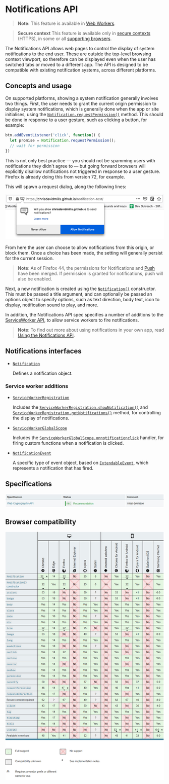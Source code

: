 # Notifications API

> **Note:** This feature is available in [Web Workers](https://developer.mozilla.org/en-US/docs/Web/API/Web_Workers_API).

> **Secure context**
> This feature is available only in [secure contexts](https://developer.mozilla.org/en-US/docs/Web/Security/Secure_Contexts) (HTTPS), in some or all [supporting browsers](https://developer.mozilla.org/en-US/docs/Web/API/Notifications_API#Browser_compatibility).

The Notifications API allows web pages to control the display of system notifications to the end user. These are outside the  top-level browsing context viewport, so therefore can be displayed even  when the user has switched tabs or moved to a different app. The API is  designed to be compatible with existing notification systems, across  different platforms.

## Concepts and usage

On supported platforms, showing a system notification generally  involves two things. First, the user needs to grant the current origin  permission to display system notifications, which is generally done when the app or site initialises, using the [`Notification.requestPermission()`](https://developer.mozilla.org/en-US/docs/Web/API/Notification/requestPermission) method. This should be done in response to a user gesture, such as clicking a button, for example:

```js
btn.addEventListener('click', function() {
  let promise = Notification.requestPermission();
  // wait for permission
})
```

This is not only best practice — you should not be spamming users  with notifications they didn't agree to — but going forward browsers  will explicitly disallow notifications not triggered in response to a  user gesture. Firefox is already doing this from version 72, for  example.

This will spawn a request dialog, along the following lines:

![](https://github.com/ChickenKyiv/awesome-mozilla-web-articles/blob/master/main%20folder/images/article14-folder/Screen_Shot_2019-12-11_at_9.59.14_AM.png)

From here the user can choose to allow notifications from this  origin, or block them. Once a choice has been made, the setting will  generally persist for the current session.

> **Note**: As of Firefox 44, the permissions for Notifications and [Push](https://developer.mozilla.org/en-US/docs/Web/API/Push_API) have been merged. If permission is granted for notifications, push will also be enabled.

Next, a new notification is created using the [`Notification()`](https://developer.mozilla.org/en-US/docs/Web/API/Notification/Notification) constructor. This must be passed a title argument, and can optionally  be passed an options object to specify options, such as text direction,  body text, icon to display, notification sound to play, and more.

In addition, the Notifications API spec specifies a number of additions to the [ServiceWorker API](https://developer.mozilla.org/en-US/docs/Web/API/ServiceWorker_API), to allow service workers to fire notifications.

> **Note**: To find out more about using notifications in your own app, read [Using the Notifications API](https://developer.mozilla.org/en-US/docs/Web/API/Notifications_API/Using_the_Notifications_API).

## Notifications interfaces

- [`Notification`](https://developer.mozilla.org/en-US/docs/Web/API/Notification)

  Defines a notification object.

### Service worker additions

- [`ServiceWorkerRegistration`](https://developer.mozilla.org/en-US/docs/Web/API/ServiceWorkerRegistration)

  Includes the [`ServiceWorkerRegistration.showNotification()`](https://developer.mozilla.org/en-US/docs/Web/API/ServiceWorkerRegistration/showNotification) and [`ServiceWorkerRegistration.getNotifications()`](https://developer.mozilla.org/en-US/docs/Web/API/ServiceWorkerRegistration/getNotifications) method, for controlling the display of notifications.

- [`ServiceWorkerGlobalScope`](https://developer.mozilla.org/en-US/docs/Web/API/ServiceWorkerGlobalScope)

  Includes the [`ServiceWorkerGlobalScope.onnotificationclick`](https://developer.mozilla.org/en-US/docs/Web/API/ServiceWorkerGlobalScope/onnotificationclick) handler, for firing custom functions when a notification is clicked.

- [`NotificationEvent`](https://developer.mozilla.org/en-US/docs/Web/API/NotificationEvent)

  A specific type of event object, based on [`ExtendableEvent`](https://developer.mozilla.org/en-US/docs/Web/API/ExtendableEvent), which represents a notification that has fired.

## Specifications

![](https://github.com/ChickenKyiv/awesome-mozilla-web-articles/blob/master/main%20folder/images/article14-folder/t1.jpg)

## Browser compatibility

![](https://github.com/ChickenKyiv/awesome-mozilla-web-articles/blob/master/main%20folder/images/article14-folder/t2.jpg)